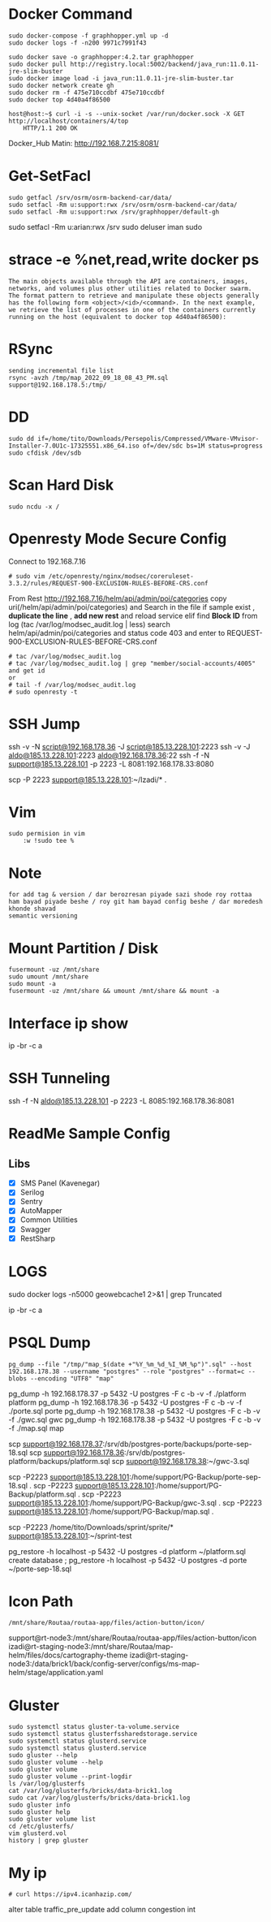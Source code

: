 # Docker Command
    sudo docker-compose -f graphhopper.yml up -d
    sudo docker logs -f -n200 9971c7991f43
    
    sudo docker save -o graphhopper:4.2.tar graphhopper
    sudo docker pull http://registry.local:5002/backend/java_run:11.0.11-jre-slim-buster
    sudo docker image load -i java_run:11.0.11-jre-slim-buster.tar
    sudo docker network create gh
    sudo docker rm -f 475e710ccdbf 475e710ccdbf
    sudo docker top 4d40a4f86500

    host@host:~$ curl -i -s --unix-socket /var/run/docker.sock -X GET http://localhost/containers/4/top
        HTTP/1.1 200 OK

Docker_Hub Matin: http://192.168.7.215:8081/  
# Get-SetFacl
    sudo getfacl /srv/osrm/osrm-backend-car/data/
    sudo setfacl -Rm u:support:rwx /srv/osrm/osrm-backend-car/data/
    sudo setfacl -Rm u:support:rwx /srv/graphhopper/default-gh

 sudo setfacl -Rm u:arian:rwx /srv
 sudo deluser iman sudo



# strace -e %net,read,write  docker ps
    The main objects available through the API are containers, images, networks, and volumes plus other utilities related to Docker swarm. The format pattern to retrieve and manipulate these objects generally has the following form <object>/<id>/<command>. In the next example, we retrieve the list of processes in one of the containers currently running on the host (equivalent to docker top 4d40a4f86500):

# RSync
    sending incremental file list
    rsync -avzh /tmp/map_2022_09_18_08_43_PM.sql  support@192.168.178.5:/tmp/
# DD
    sudo dd if=/home/tito/Downloads/Persepolis/Compressed/VMware-VMvisor-Installer-7.0U1c-17325551.x86_64.iso of=/dev/sdc bs=1M status=progress
    sudo cfdisk /dev/sdb

# Scan Hard Disk 
    sudo ncdu -x /

# Openresty Mode Secure Config

Connect to 192.168.7.16

    # sudo vim /etc/openresty/nginx/modsec/coreruleset-3.3.2/rules/REQUEST-900-EXCLUSION-RULES-BEFORE-CRS.conf

From Rest http://192.168.7.16/helm/api/admin/poi/categories copy uri(/helm/api/admin/poi/categories) and Search in the file if sample exist , **duplicate the line** , **add new rest** and reload service
elif find **Block ID** from log (tac /var/log/modsec_audit.log | less) search helm/api/admin/poi/categories and status code 403 and enter to REQUEST-900-EXCLUSION-RULES-BEFORE-CRS.conf

    # tac /var/log/modsec_audit.log
    # tac /var/log/modsec_audit.log | grep "member/social-accounts/4005" and get id
    or
    # tail -f /var/log/modsec_audit.log
    # sudo openresty -t


# SSH Jump
 ssh -v -N script@192.168.178.36 -J script@185.13.228.101:2223
 ssh -v -J aldo@185.13.228.101:2223 aldo@192.168.178.36:22
 ssh -f -N support@185.13.228.101 -p 2223 -L 8081:192.168.178.33:8080

 scp -P 2223 support@185.13.228.101:~/Izadi/* .


# Vim
    sudo permision in vim
        :w !sudo tee %

# Note
    for add tag & version / dar berozresan piyade sazi shode roy rottaa ham bayad piyade beshe / roy git ham bayad config beshe / dar moredesh khonde shavad
    semantic versioning

# Mount Partition / Disk 
    fusermount -uz /mnt/share
    sudo umount /mnt/share
    sudo mount -a
    fusermount -uz /mnt/share && umount /mnt/share && mount -a

# Interface ip show
ip -br -c a

# SSH Tunneling
ssh -f -N aldo@185.13.228.101 -p 2223 -L 8085:192.168.178.36:8081




# ReadMe Sample Config
## Libs

- [X] SMS Panel (Kavenegar)
- [X] Serilog
- [X] Sentry
- [X] AutoMapper
- [X] Common Utilities
- [X] Swagger
- [X] RestSharp

# LOGS
sudo docker logs -n5000 geowebcache1 2>&1 | grep Truncated




ip -br -c a

# PSQL Dump
    pg_dump --file "/tmp/"map_$(date +"%Y_%m_%d_%I_%M_%p")".sql" --host 192.168.178.38 --username "postgres" --role "postgres" --format=c --blobs --encoding "UTF8" "map"


pg_dump -h 192.168.178.37 -p 5432 -U postgres -F c -b -v -f ./platform platform
pg_dump -h 192.168.178.36 -p 5432 -U postgres -F c -b -v -f ./porte.sql porte
pg_dump -h 192.168.178.38 -p 5432 -U postgres -F c -b -v -f ./gwc.sql gwc
pg_dump -h 192.168.178.38 -p 5432 -U postgres -F c -b -v -f ./map.sql map


scp support@192.168.178.37:/srv/db/postgres-porte/backups/porte-sep-18.sql
scp support@192.168.178.36:/srv/db/postgres-platform/backups/platform.sql
scp support@192.168.178.38:~/gwc-3.sql


scp -P2223 support@185.13.228.101:/home/support/PG-Backup/porte-sep-18.sql .
scp -P2223 support@185.13.228.101:/home/support/PG-Backup/platform.sql .
scp -P2223 support@185.13.228.101:/home/support/PG-Backup/gwc-3.sql .
scp -P2223 support@185.13.228.101:/home/support/PG-Backup/map.sql .

scp -P2223 /home/tito/Downloads/sprint/sprite/* support@185.13.228.101:~/sprint-test


pg_restore -h localhost -p 5432 -U postgres -d platform ~/platform.sql
create database ;
pg_restore -h localhost -p 5432 -U postgres -d porte ~/porte-sep-18.sql



# Icon Path
    /mnt/share/Routaa/routaa-app/files/action-button/icon/
support@rt-node3:/mnt/share/Routaa/routaa-app/files/action-button/icon
izadi@rt-staging-node3:/mnt/share/Routaa/map-helm/files/docs/cartography-theme
izadi@rt-staging-node3:/data/brick1/back/config-server/configs/ms-map-helm/stage/application.yaml




# Gluster

    sudo systemctl status gluster-ta-volume.service
    sudo systemctl status glusterfssharedstorage.service
    sudo systemctl status glusterd.service
    sudo systemctl status glusterd.service
    sudo gluster --help
    sudo gluster volume --help
    sudo gluster volume
    sudo gluster volume --print-logdir
    ls /var/log/glusterfs
    cat /var/log/glusterfs/bricks/data-brick1.log
    sudo cat /var/log/glusterfs/bricks/data-brick1.log
    sudo gluster info
    sudo gluster help
    sudo gluster volume list
    cd /etc/glusterfs/
    vim glusterd.vol
    history | grep gluster



# My ip
    # curl https://ipv4.icanhazip.com/





alter table traffic_pre_update 
add column congestion int